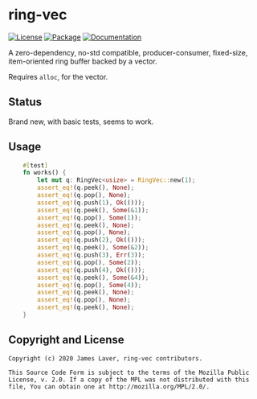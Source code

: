 # ring-vec

[![License](https://img.shields.io/crates/l/ring-vec.svg)](https://github.com/irrustible/ring-vec/blob/main/LICENSE)
[![Package](https://img.shields.io/crates/v/ring-vec.svg)](https://crates.io/crates/ring-vec)
[![Documentation](https://docs.rs/ring-vec/badge.svg)](https://docs.rs/ring-vec)

A zero-dependency, no-std compatible, producer-consumer, fixed-size, item-oriented ring buffer backed by a vector.

Requires `alloc`, for the vector.

## Status

Brand new, with basic tests, seems to work.

## Usage

```rust
    #[test]
    fn works() {
        let mut q: RingVec<usize> = RingVec::new(1);
        assert_eq!(q.peek(), None);
        assert_eq!(q.pop(), None);
        assert_eq!(q.push(1), Ok(()));
        assert_eq!(q.peek(), Some(&1));
        assert_eq!(q.pop(), Some(1));
        assert_eq!(q.peek(), None);
        assert_eq!(q.pop(), None);
        assert_eq!(q.push(2), Ok(()));
        assert_eq!(q.peek(), Some(&2));
        assert_eq!(q.push(3), Err(3));
        assert_eq!(q.pop(), Some(2));
        assert_eq!(q.push(4), Ok(()));
        assert_eq!(q.peek(), Some(&4));
        assert_eq!(q.pop(), Some(4));
        assert_eq!(q.peek(), None);
        assert_eq!(q.pop(), None);
        assert_eq!(q.peek(), None);
    }
```


## Copyright and License

    Copyright (c) 2020 James Laver, ring-vec contributors.
    
    This Source Code Form is subject to the terms of the Mozilla Public
    License, v. 2.0. If a copy of the MPL was not distributed with this
    file, You can obtain one at http://mozilla.org/MPL/2.0/.

